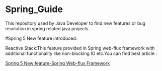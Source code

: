 # Spring_Guide
This repository used by Java Developer to find new features or bug resolution in spring related java projects.

#Spring 5 New feature introduced:

Reactive Stack:This feature provided in Spring web-flux framework with additional functionality like non-blocking IO etc.You can find best
article :

[Spring 5 New feature-Spring Web-flux Framework](https://www.infoq.com/news/2017/12/servlet-reactive-stack)
